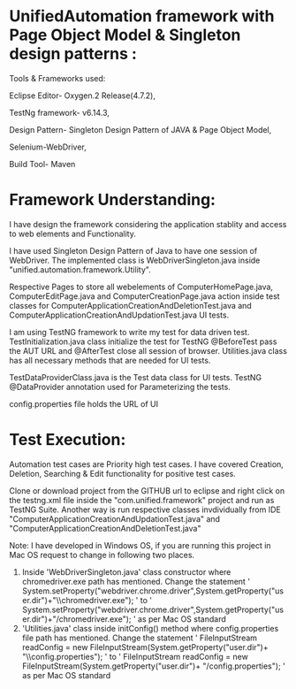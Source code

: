 # UnifiedAutomation framework with Page Object Model & Singleton design patterns :

Tools & Frameworks used:

Eclipse Editor- Oxygen.2 Release(4.7.2),

TestNg framework- v6.14.3,

Design Pattern- Singleton Design Pattern of JAVA  & Page Object Model, 

Selenium-WebDriver,

Build Tool- Maven

# Framework Understanding:

I have design the framework considering the application stablity and access to web elements and Functionality.

I have used Singleton Design Pattern of Java to have one session of WebDriver. The implemented class is WebDriverSingleton.java inside "unified.automation.framework.Utility".

Respective Pages to store all webelements of  ComputerHomePage.java,  ComputerEditPage.java and ComputerCreationPage.java action inside test classes for ComputerApplicationCreationAndDeletionTest.java  and ComputerApplicationCreationAndUpdationTest.java UI tests.

I am using TestNG framework to write my test for data driven test. TestInitialization.java class initialize the test for TestNG @BeforeTest pass the AUT URL and @AfterTest close all session of browser. Utilities.java class has all necessary methods that are needed for UI tests.

TestDataProviderClass.java is the Test data class for UI tests. TestNG @DataProvider annotation used for Parameterizing the tests.

config.properties file holds the URL of UI

# Test Execution:

Automation test cases are Priority high test cases. I have covered Creation, Deletion, Searching & Edit functionality for positive test cases.

Clone or download project from the GITHUB url to eclipse and right click on the testng.xml file inside the "com.unified.framework" project and run as TestNG Suite. Another way is run respective classes invdividually from IDE "ComputerApplicationCreationAndUpdationTest.java" and "ComputerApplicationCreationAndDeletionTest.java"

Note: I have developed in Windows OS, if you are running this project in Mac OS request to change in following two places.
1. Inside 'WebDriverSingleton.java' class constructor where chromedriver.exe path has mentioned. Change the statement ' System.setProperty("webdriver.chrome.driver",System.getProperty("user.dir")+"\\\chromedriver.exe"); ' to ' System.setProperty("webdriver.chrome.driver",System.getProperty("user.dir")+"/chromedriver.exe"); ' as per Mac OS standard
2. 'Utilities.java' class inside initConfig() method where config.properties file path has mentioned. Change the statement ' FileInputStream readConfig = new FileInputStream(System.getProperty("user.dir")+ "\\\config.properties"); ' to ' FileInputStream readConfig = new FileInputStream(System.getProperty("user.dir")+ "/config.properties"); ' as per Mac OS standard

